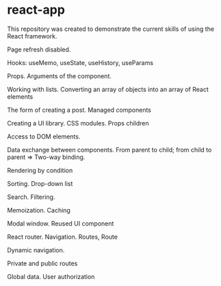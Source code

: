 # react-app


This repository was created to demonstrate the current skills of using the React framework.

Page refresh disabled.

Hooks: 
useMemo, useState, useHistory, useParams


Props. Arguments of the component. 


Working with lists. Converting an array of objects into an array of React elements


The form of creating a post. Managed components


Creating a UI library. CSS modules. Props children


Access to DOM elements. 


Data exchange between components. From parent to child; from child to parent => Two-way binding.


Rendering by condition


Sorting. Drop-down list


Search. Filtering.


Memoization. Caching


Modal window. Reused UI component


React router. Navigation. Routes, Route


Dynamic navigation.


Private and public routes


Global data. User authorization


